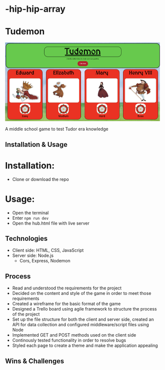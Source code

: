 # -hip-hip-array

# Tudemon
![Screenshot of the hub page for Tudemon.](/Screenshot%202023-11-09%20at%2010.35.34.png)

A middle school game to test Tudor era knowledge

## Installation & Usage

# Installation: 

* Clone or download the repo

# Usage:

* Open the terminal 
* Enter ```npm run dev```
* Open the hub.html file with live server

## Technologies

* Client side: HTML, CSS, JavaScript
* Server side: Node.js
    - Cors, Express, Nodemon

## Process

* Read and understood the requirements for the project
* Decided on the content and style of the game in order to meet those requirements
* Created a wireframe for the basic format of the game
* Designed a Trello board using agile framework to structure the process of the project
* Set up the file structure for both the client and server side, created an API for data collection and configured middleware/script files using Node
* Implemented GET and POST methods used on the client side
* Continously tested functionality in order to resolve bugs 
* Styled each page to create a theme and make the application appealing

## Wins & Challenges




